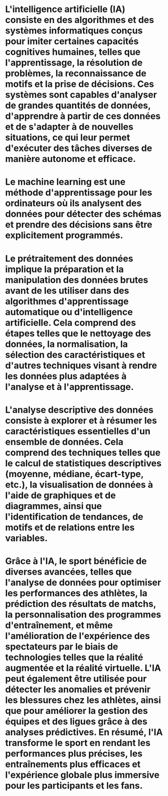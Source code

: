# 
# 
# L'intelligence artificielle (IA) consiste en des algorithmes et des systèmes informatiques conçus pour imiter certaines capacités cognitives humaines, telles que l'apprentissage, la résolution de problèmes, la reconnaissance de motifs et la prise de décisions. Ces systèmes sont capables d'analyser de grandes quantités de données, d'apprendre à partir de ces données et de s'adapter à de nouvelles situations, ce qui leur permet d'exécuter des tâches diverses de manière autonome et efficace.

# Le machine learning est une méthode d'apprentissage pour les ordinateurs où ils analysent des données pour détecter des schémas et prendre des décisions sans être explicitement programmés.

# Le prétraitement des données implique la préparation et la manipulation des données brutes avant de les utiliser dans des algorithmes d'apprentissage automatique ou d'intelligence artificielle. Cela comprend des étapes telles que le nettoyage des données, la normalisation, la sélection des caractéristiques et d'autres techniques visant à rendre les données plus adaptées à l'analyse et à l'apprentissage.

# L'analyse descriptive des données consiste à explorer et à résumer les caractéristiques essentielles d'un ensemble de données. Cela comprend des techniques telles que le calcul de statistiques descriptives (moyenne, médiane, écart-type, etc.), la visualisation de données à l'aide de graphiques et de diagrammes, ainsi que l'identification de tendances, de motifs et de relations entre les variables.


# Grâce à l'IA, le sport bénéficie de diverses avancées, telles que l'analyse de données pour optimiser les performances des athlètes, la prédiction des résultats de matchs, la personnalisation des programmes d'entraînement, et même l'amélioration de l'expérience des spectateurs par le biais de technologies telles que la réalité augmentée et la réalité virtuelle. L'IA peut également être utilisée pour détecter les anomalies et prévenir les blessures chez les athlètes, ainsi que pour améliorer la gestion des équipes et des ligues grâce à des analyses prédictives. En résumé, l'IA transforme le sport en rendant les performances plus précises, les entraînements plus efficaces et l'expérience globale plus immersive pour les participants et les fans.
